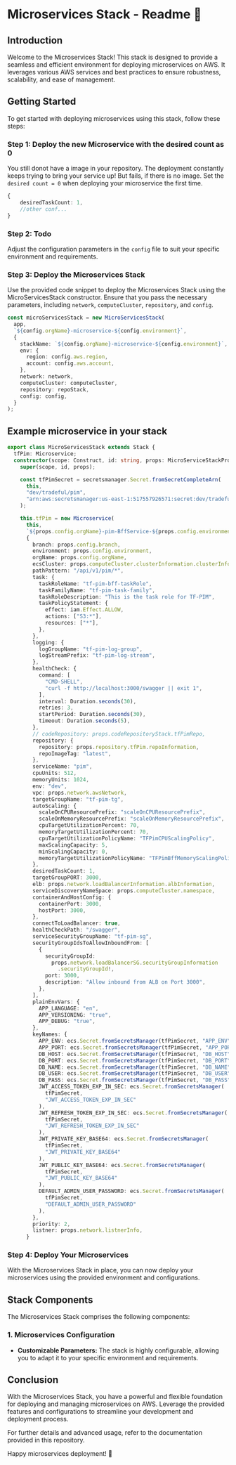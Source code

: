 # Microservices Stack - Readme 🚀

## Introduction

Welcome to the Microservices Stack! This stack is designed to provide a seamless and efficient environment for deploying microservices on AWS. It leverages various AWS services and best practices to ensure robustness, scalability, and ease of management.

## Getting Started

To get started with deploying microservices using this stack, follow these steps:

### Step 1: Deploy the new Microservice with the desired count as 0

You still donot have a image in your repository.
The deployment constantly keeps trying to bring your service up! But fails, if there is no image.
Set the `desired count = 0` when deploying your microservice the first time.

```typescript
{
    desiredTaskCount: 1,
    //other conf...
}
```

### Step 2: Todo

Adjust the configuration parameters in the `config` file to suit your specific environment and requirements.

### Step 3: Deploy the Microservices Stack

Use the provided code snippet to deploy the Microservices Stack using the MicroServicesStack constructor. Ensure that you pass the necessary parameters, including `network`, `computeCluster`, `repository`, and `config`.

```typescript (One time setup)
const microServicesStack = new MicroServicesStack(
  app,
  `${config.orgName}-microservice-${config.environment}`,
  {
    stackName: `${config.orgName}-microservice-${config.environment}`,
    env: {
      region: config.aws.region,
      account: config.aws.account,
    },
    network: network,
    computeCluster: computeCluster,
    repository: repoStack,
    config: config,
  }
);
```


## Example microservice in your stack

``` typescript
export class MicroServicesStack extends Stack {
  tfPim: Microservice;
  constructor(scope: Construct, id: string, props: MicroServiceStackProps) {
    super(scope, id, props);

    const tfPimSecret = secretsmanager.Secret.fromSecretCompleteArn(
      this,
      "dev/tradeful/pim",
      "arn:aws:secretsmanager:us-east-1:517557926571:secret:dev/tradeful/pim-CiOB3f"
    );

    this.tfPim = new Microservice(
      this,
      `${props.config.orgName}-pim-BffService-${props.config.environment}`,
      {
        branch: props.config.branch,
        environment: props.config.environment,
        orgName: props.config.orgName,
        ecsCluster: props.computeCluster.clusterInformation.clusterInformation,
        pathPattern: "/api/v1/pim/*",
        task: {
          taskRoleName: "tf-pim-bff-taskRole",
          taskFamilyName: "tf-pim-task-family",
          taskRoleDescription: "This is the task role for TF-PIM",
          taskPolicyStatement: {
            effect: iam.Effect.ALLOW,
            actions: ["S3:*"],
            resources: ["*"],
          },
        },
        logging: {
          logGroupName: "tf-pim-log-group",
          logStreamPrefix: "tf-pim-log-stream",
        },
        healthCheck: {
          command: [
            "CMD-SHELL",
            "curl -f http://localhost:3000/swagger || exit 1",
          ],
          interval: Duration.seconds(30),
          retries: 3,
          startPeriod: Duration.seconds(30),
          timeout: Duration.seconds(5),
        },
        // codeRepository: props.codeRepositoryStack.tfPimRepo,
        repository: {
          repository: props.repository.tfPim.repoInformation,
          repoImageTag: "latest",
        },
        serviceName: "pim",
        cpuUnits: 512,
        memoryUnits: 1024,
        env: "dev",
        vpc: props.network.awsNetwork,
        targetGroupName: "tf-pim-tg",
        autoScaling: {
          scaleOnCPUResourcePrefix: "scaleOnCPUResourcePrefix",
          scaleOnMemoryResourcePrefix: "scaleOnMemoryResourcePrefix",
          cpuTargetUtilizationPercent: 70,
          memoryTargetUtilizationPercent: 70,
          cpuTargetUtilizationPolicyName: "TFPimCPUScalingPolicy",
          maxScalingCapacity: 5,
          minScalingCapacity: 0,
          memoryTargetUtilizationPolicyName: "TFPimBffMemoryScalingPolicy",
        },
        desiredTaskCount: 1,
        targetGroupPORT: 3000,
        elb: props.network.loadBalancerInformation.albInformation,
        serviceDiscoveryNameSpace: props.computeCluster.namespace,
        containerAndHostConfig: {
          containerPort: 3000,
          hostPort: 3000,
        },
        connectToLoadBalancer: true,
        healthCheckPath: "/swagger",
        serviceSecurityGroupName: "tf-pim-sg",
        securityGroupIdsToAllowInboundFrom: [
          {
            securityGroupId:
              props.network.loadBalancerSG.securityGroupInformation
                .securityGroupId!,
            port: 3000,
            description: "Allow inbound from ALB on Port 3000",
          },
        ],
        plainEnvVars: {
          APP_LANGUAGE: "en",
          APP_VERSIONING: "true",
          APP_DEBUG: "true",
        },
        keyNames: {
          APP_ENV: ecs.Secret.fromSecretsManager(tfPimSecret, "APP_ENV"),
          APP_PORT: ecs.Secret.fromSecretsManager(tfPimSecret, "APP_PORT"),
          DB_HOST: ecs.Secret.fromSecretsManager(tfPimSecret, "DB_HOST"),
          DB_PORT: ecs.Secret.fromSecretsManager(tfPimSecret, "DB_PORT"),
          DB_NAME: ecs.Secret.fromSecretsManager(tfPimSecret, "DB_NAME"),
          DB_USER: ecs.Secret.fromSecretsManager(tfPimSecret, "DB_USER"),
          DB_PASS: ecs.Secret.fromSecretsManager(tfPimSecret, "DB_PASS"),
          JWT_ACCESS_TOKEN_EXP_IN_SEC: ecs.Secret.fromSecretsManager(
            tfPimSecret,
            "JWT_ACCESS_TOKEN_EXP_IN_SEC"
          ),
          JWT_REFRESH_TOKEN_EXP_IN_SEC: ecs.Secret.fromSecretsManager(
            tfPimSecret,
            "JWT_REFRESH_TOKEN_EXP_IN_SEC"
          ),
          JWT_PRIVATE_KEY_BASE64: ecs.Secret.fromSecretsManager(
            tfPimSecret,
            "JWT_PRIVATE_KEY_BASE64"
          ),
          JWT_PUBLIC_KEY_BASE64: ecs.Secret.fromSecretsManager(
            tfPimSecret,
            "JWT_PUBLIC_KEY_BASE64"
          ),
          DEFAULT_ADMIN_USER_PASSWORD: ecs.Secret.fromSecretsManager(
            tfPimSecret,
            "DEFAULT_ADMIN_USER_PASSWORD"
          ),
        },
        priority: 2,
        listner: props.network.listnerInfo,
      }

```



### Step 4: Deploy Your Microservices

With the Microservices Stack in place, you can now deploy your microservices using the provided environment and configurations.

## Stack Components

The Microservices Stack comprises the following components:

### 1. Microservices Configuration

- **Customizable Parameters:** The stack is highly configurable, allowing you to adapt it to your specific environment and requirements.

## Conclusion

With the Microservices Stack, you have a powerful and flexible foundation for deploying and managing microservices on AWS. Leverage the provided features and configurations to streamline your development and deployment process.

For further details and advanced usage, refer to the documentation provided in this repository.

Happy microservices deployment! 🚀